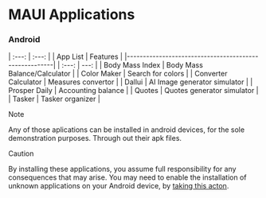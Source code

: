 # MAUI Applications

### Android
|	:---:	|	:---:	|
|		App List		| 			Features			|
|-------------------------------------------------------|
|	:---:	|	---:	|
| Body Mass Index		| Body Mass Balance/Calculator 	|
| Color Maker			| Search for colors				|
| Converter Calculator	| Measures convertor			|
| Dallui				| AI Image generator simulator	|
| Prosper Daily			| Accounting balance			|
| Quotes				| Quotes generator simulator	|
| Tasker				| Tasker organizer				|

>[!NOTE]
> Any of those aplications can be installed in android devices, for the sole demonstration purposes. Through out their apk files. 

>[!CAUTION]
>By installing these applications, you assume full responsibility for any consequences that may arise. You may need to enable the installation of unknown applications on your Android device, by [taking this acton](https://developer.android.com/studio/publish#publishing-unknown). 